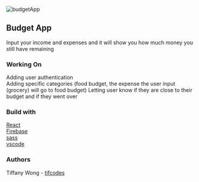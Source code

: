 ![budgetApp](https://github.com/tifcodes/tiffanyWongProjectFive/blob/master/src/asset/Screenshot_2019-12-14%20React%20App.png)

## Budget App

Input your income and expenses and it will show you how much money you still have remaining

### Working On
Adding user authentication <br>
Adding specific categories (food budget, the expense the user input (grocery) will go to food budget)
Letting user know if they are close to their budget and if they went over

### Build with 

[React](https://github.com/facebook/react) </br>
[Firebase](https://firebase.google.com/) </br>
[sass](https://sass-lang.com/) </br>
[vscode](https://code.visualstudio.com/) </br>

### Authors
Tiffany Wong - [tifcodes](https://github.com/tifcodes)

